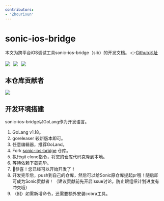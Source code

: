 ```yaml
---
contributors:
- 'ZhouYixun'
---
```


# sonic-ios-bridge
本文为跨平台iOS调试工具sonic-ios-bridge（sib）的开发文档。 👉[Github地址](https://github.com/SonicCloudOrg/sonic-ios-bridge)

<div style="display: flex">
<img src="https://img.shields.io/github/stars/SonicCloudOrg/sonic-ios-bridge?style=social">
<img style="margin-left:10px" src="https://img.shields.io/github/forks/SonicCloudOrg/sonic-ios-bridge?style=social">
<img style="margin-left:10px" src="https://img.shields.io/github/downloads/SonicCloudOrg/sonic-ios-bridge/total">
</div>

## 本仓库贡献者

<a href="https://github.com/SonicCloudOrg/sonic-ios-bridge/graphs/contributors">
  <img src="https://contrib.rocks/image?repo=SonicCloudOrg/sonic-ios-bridge" />
</a>

## 开发环境搭建
sonic-ios-bridge以GoLang作为开发语言。

1. GoLang v1.18。
2. goreleaser 较新版本即可。
3. 任意编辑器，推荐GoLand。
4. Fork [sonic-ios-bridge](https://github.com/SonicCloudOrg/sonic-ios-bridge) 仓库。
5. 执行git clone指令，将您的仓库代码克隆到本地。
6. 等待依赖下载完毕。
7. 🎉恭喜！您已经可以开始开发了！
8. 开发完毕后，push到自己的仓库，然后可以给Sonic原仓库提起pr哦！随后即可成为Sonic贡献者！（建议贡献前先开启issue讨论，防止跟组织计划进度有冲突哦）
9. （附）如需新增命令，还需要额外安装cobra工具。


